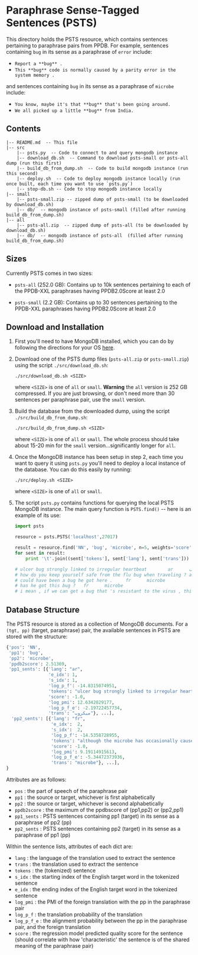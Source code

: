 # Paraphrase Sense-Tagged Sentences (PSTS)

This directory holds the PSTS resource, which contains sentences pertaining to paraphrase pairs from PPDB. For example, sentences containing `bug` in its sense as a paraphrase of `error` include:

- `Report a **bug** .`
- `This **bug** code is normally caused by a parity error in the system memory .`

and sentences containing `bug` in its sense as a paraphrase of `microbe` include:

- `You know, maybe it's that **bug** that's been going around.`
- `We all picked up a little **bug** from India.`

<!--
If you use this resource in your work, please cite [this paper](https://www.seas.upenn.edu/~acocos/papers/anne-thesis-final.pdf):

```
@phdthesis{cocos19thesis,
  author       = {Anne O'Donnell Cocos}, 
  title        = {Paraphrase-based Models of Lexical Semantics},
  school       = {University of Pennsylvania},
  year         = 2019,
  month        = 5,
}
```
-->

## Contents

    |-- README.md  -- This file
    |-- src
        |-- psts.py  -- Code to connect to and query mongodb instance
        |-- download_db.sh  -- Command to download psts-small or psts-all dump (run this first)
        |-- build_db_from_dump.sh  -- Code to build mongodb instance (run this second)
        |-- deploy.sh  -- Code to deploy mongodb instance locally (run once built, each time you want to use `psts.py`)
        |-- stop-db.sh -- Code to stop mongodb instance locally
    |-- small
        |-- psts-small.zip -- zipped dump of psts-small (to be downloaded by download_db.sh)
        |-- db/  -- mongodb instance of psts-small (filled after running build_db_from_dump.sh)
    |-- all
        |-- psts-all.zip  -- zipped dump of psts-all (to be downloaded by download_db.sh)
        |-- db/  -- mongodb instance of psts-all  (filled after running build_db_from_dump.sh)

## Sizes

Currently PSTS comes in two sizes:

- `psts-all` (252.0 GB): Contains up to 10k sentences pertaining to each of the PPDB-XXL paraphrases having PPDB2.0Score at least 2.0

- `psts-small` (2.2 GB): Contains up to 30 sentences pertaining to the PPDB-XXL paraphrases having PPDB2.0Score at least 2.0

## Download and Installation

1.  First you'll need to have MongoDB installed, which you can do by following the directions for your OS [here](https://docs.mongodb.com/manual/installation/).

2. Download one of the PSTS dump files (`psts-all.zip` or `psts-small.zip`) using the script `./src/download_db.sh`:

    ```
    ./src/download_db.sh <SIZE>
    ```
    where `<SIZE>` is one of `all` or `small`. **Warning** the `all` version is 252 GB compressed. If you are just browsing, or don't need more than 30 sentences per paraphrase pair, use the `small` version.

3. Build the database from the downloaded dump, using the script `./src/build_db_from_dump.sh`:

    ```
    ./src/build_db_from_dump.sh <SIZE>
    ```
    where `<SIZE>` is one of `all` or `small`. The whole process should take about 15-20 min for the `small` version...significantly longer for `all`.

4. Once the MongoDB instance has been setup in step 2, each time you want to query it using `psts.py` you'll need to deploy a local instance of the database. You can do this easily by running:

    ```
    ./src/deploy.sh <SIZE>
    ```
    where `<SIZE>` is one of `all` or `small`.

5. The script `psts.py` contains functions for querying the local PSTS MongoDB instance. The main query function is `PSTS.find()` -- here is an example of its use:

    ```python
    import psts
    
    resource = psts.PSTS('localhost',27017)
    
    result = resource.find('NN', 'bug', 'microbe', n=5, weights='score')
    for sent in result:
        print '\t'.join((sent['tokens'], sent['lang'], sent['trans']))
    
    # ulcer bug strongly linked to irregular heartbeat        ar      ميكروب
    # how do you keep yourself safe from the flu bug when traveling ? ar      ميكروب
    # could have been a bug he got here .     fr      microbe
    # has he got this bug ?   fr      microbe
    # i mean , if we can get a bug that 's resistant to the virus , this might be worth it .        fr      bactérie
    ```

## Database Structure

The PSTS resource is stored as a collection of MongoDB documents. For a `(tgt, pp)` 
(target, paraphrase) pair, the available sentences in PSTS are stored with the structure:

```python
{'pos': 'NN',
 'pp1': 'bug',
 'pp2': 'microbe',
 'ppdb2score': 2.51369,
 'pp1_sents': [{'lang': "ar",
                'e_idx': 1,
                's_idx': 1,
                'log_p_f': -14.8315074951,
                'tokens': "ulcer bug strongly linked to irregular heartbeat",
                'score': -1.0,
                'log_pmi': 12.6342829177,
                'log_p_f_e': -2.19722457734,
                'trans': "ميكروب"}, ...],
  'pp2_sents': [{'lang': "fr",
                 'e_idx':  2,
                 's_idx':  2,
                 'log_p_f': -14.5358728955,
                 'tokens': "although the microbe has occasionally caused infections among patients with traumatic injuries , an outbreak in watsonville , california , was the first to spread in a community .",
                 'score': -1.0,
                 'log_pmi': 9.19114915613,
                 'log_p_f_e': -5.34472373936,
                 'trans': "microbe"}, ...],
}
```

Attributes are as follows:

- `pos` : the part of speech of the paraphrase pair
- `pp1` : the source or target, whichever is first alphabetically
- `pp2` : the source or target, whichever is second alphabetically
- `ppdb2score` : the maximum of the ppdbscore of (pp1,pp2) or (pp2,pp1)
- `pp1_sents` : PSTS sentences containing pp1 (target) in its sense as a paraphrase of pp2 (pp)
- `pp2_sents` : PSTS sentences containing pp2 (target) in its sense as a paraphrase of pp1 (pp)

Within the sentence lists, attributes of each dict are:

- `lang` : the language of the translation used to extract the sentence
- `trans` : the translation used to extract the sentence
- `tokens` : the (tokenized) sentence
- `s_idx` : the starting index of the English target word in the tokenized sentence
- `e_idx` : the ending index of the English target word in the tokenized sentence
- `log_pmi` : the PMI of the foreign translation with the pp in the paraphrase pair
- `log_p_f` : the translation probability of the translation
- `log_p_f_e` : the alignment probability between the pp in the paraphrase pair, and the foreign translation
- `score` : the regression model predicted quality score for the sentence (should correlate with how 'characteristic' the sentence is of the shared meaning of the paraphrase pair)
